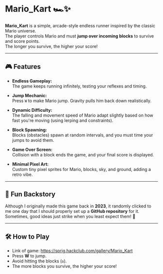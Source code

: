 # Mario_Kart 🏎️✨

**Mario_Kart** is a simple, arcade-style endless runner inspired by the classic Mario universe.  
The player controls Mario and must **jump over incoming blocks** to survive and score points.  
The longer you survive, the higher your score!

---

## 🎮 Features
- **Endless Gameplay:**  
  The game keeps running infinitely, testing your reflexes and timing.
  
- **Jump Mechanic:**  
  Press `W` to make Mario jump. Gravity pulls him back down realistically.
  
- **Dynamic Difficulty:**  
  The falling and movement speed of Mario adapt slightly based on how fast you're moving (using lerping and constraints).

- **Block Spawning:**  
  Blocks (obstacles) spawn at random intervals, and you must time your jumps to avoid them.

- **Game Over Screen:**  
  Collision with a block ends the game, and your final score is displayed.

- **Minimal Pixel Art:**  
  Custom tiny pixel sprites for Mario, blocks, sky, and ground, adding a retro vibe.

---

## 📜 Fun Backstory
Although I originally made this game back in **2023**, it randomly clicked to me one day that I should properly set up a **GitHub repository** for it.  
Sometimes, good ideas just strike when you least expect them! 🚀

---

## 🛠️ How to Play
- Link of game: https://sprig.hackclub.com/gallery/Mario_Kart
- Press **W** to jump.
- Avoid hitting the blocks (`o`).
- The more blocks you survive, the higher your score!


